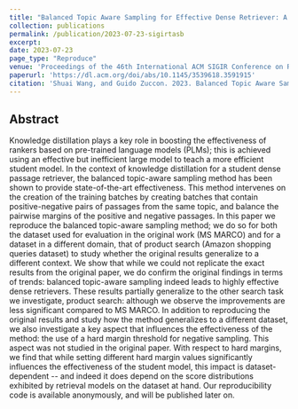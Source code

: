 ```yaml
---
title: "Balanced Topic Aware Sampling for Effective Dense Retriever: A Reproducibility Study"
collection: publications
permalink: /publication/2023-07-23-sigirtasb
excerpt: 
date: 2023-07-23
page_type: "Reproduce"
venue: 'Proceedings of the 46th International ACM SIGIR Conference on Research and Development in Information Retrieval (SIGIR 2023)'
paperurl: 'https://dl.acm.org/doi/abs/10.1145/3539618.3591915'
citation: 'Shuai Wang, and Guido Zuccon. 2023. Balanced Topic Aware Sampling for Effective Dense Retriever: A Reproducibility Study. In Proceedings of the 46th International ACM SIGIR Conference on Research and Development in Information Retrieval (SIGIR 2023).'
---
```

## Abstract
Knowledge distillation plays a key role in boosting the effectiveness of rankers based on pre-trained language models (PLMs); this is achieved using an effective but inefficient large model to teach a more efficient student model. 
In the context of knowledge distillation for a student dense passage retriever, the balanced topic-aware sampling method has been shown to provide state-of-the-art effectiveness. This method intervenes on the creation of the  training batches by creating batches that contain positive-negative pairs of passages from the same topic, and balance the pairwise margins of the positive and negative passages.
In this paper we reproduce the balanced topic-aware sampling method; we do so for both the dataset used for evaluation in the original work (MS MARCO) and for a dataset in a different domain, that of product search (Amazon shopping queries dataset) to study whether the original results generalize to a different context.
We show that while we could not replicate the exact results from the original paper, we do confirm the original findings in terms of trends: balanced topic-aware sampling indeed leads to highly effective dense retrievers. 
These results partially generalize to the other search task we investigate, product search: although we observe the improvements are less significant compared to MS MARCO.
In addition to reproducing the original results and study how the method generalizes to a different dataset, we also investigate a key aspect that influences the effectiveness of the method: the use of a hard margin threshold for negative sampling. This aspect was not studied in the original paper. With respect to hard margins, we find that while setting different hard margin values significantly influences the effectiveness of the student model, this impact is dataset-dependent -- and indeed it does depend on the score distributions exhibited by retrieval models on the dataset at hand. Our reproducibility code is available anonymously, and will be published later on.